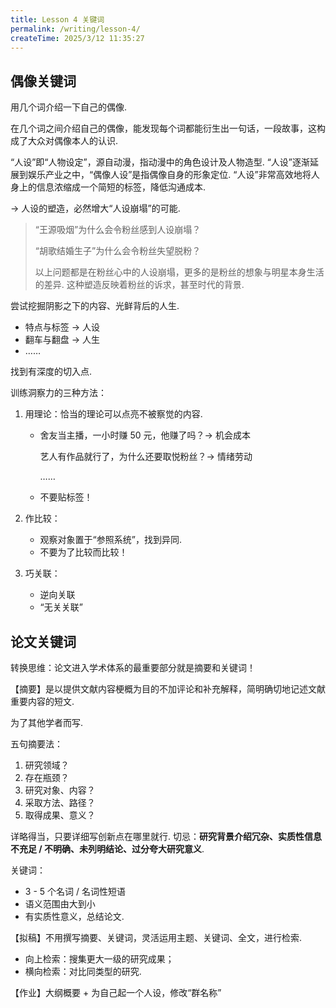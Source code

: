 ```yaml
---
title: Lesson 4 关键词
permalink: /writing/lesson-4/
createTime: 2025/3/12 11:35:27
---
```


## 偶像关键词

用几个词介绍一下自己的偶像.

在几个词之间介绍自己的偶像，能发现每个词都能衍生出一句话，一段故事，这构成了大众对偶像本人的认识.

“人设”即“人物设定”，源自动漫，指动漫中的角色设计及人物造型. “人设”逐渐延展到娱乐产业之中，“偶像人设”是指偶像自身的形象定位. “人设”非常高效地将人身上的信息浓缩成一个简短的标签，降低沟通成本.

$\longrightarrow$ 人设的塑造，必然增大“人设崩塌”的可能.

> “王源吸烟”为什么会令粉丝感到人设崩塌？
>
> “胡歌结婚生子”为什么会令粉丝失望脱粉？
>
> 以上问题都是在粉丝心中的人设崩塌，更多的是粉丝的想象与明星本身生活的差异. 这种塑造反映着粉丝的诉求，甚至时代的背景.

尝试挖掘阴影之下的内容、光鲜背后的人生.

* 特点与标签 $\longrightarrow$ 人设
* 翻车与翻盘 $\longrightarrow$ 人生
* ……

找到有深度的切入点.

训练洞察力的三种方法：

1. 用理论：恰当的理论可以点亮不被察觉的内容.

   * 舍友当主播，一小时赚 50 元，他赚了吗？$\longrightarrow$ 机会成本

     艺人有作品就行了，为什么还要取悦粉丝？$\longrightarrow$ 情绪劳动

     ……

   * 不要贴标签！

2. 作比较：

   * 观察对象置于“参照系统”，找到异同.
   * 不要为了比较而比较！

3. 巧关联：

   * 逆向关联
   * “无关关联”

## 论文关键词

转换思维：论文进入学术体系的最重要部分就是摘要和关键词！

【摘要】是以提供文献内容梗概为目的不加评论和补充解释，简明确切地记述文献重要内容的短文.

为了其他学者而写.

五句摘要法：

1. 研究领域？
2. 存在瓶颈？
3. 研究对象、内容？
4. 采取方法、路径？
5. 取得成果、意义？

详略得当，只要详细写创新点在哪里就行. 切忌：**研究背景介绍冗杂、实质性信息不充足 / 不明确、未列明结论、过分夸大研究意义**.

关键词：

* 3 - 5 个名词 / 名词性短语
* 语义范围由大到小
* 有实质性意义，总结论文.

【拟稿】不用撰写摘要、关键词，灵活运用主题、关键词、全文，进行检索.

- 向上检索：搜集更大一级的研究成果；
- 横向检索：对比同类型的研究.

【作业】大纲概要 + 为自己起一个人设，修改“群名称”